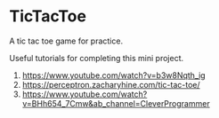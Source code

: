 # TicTacToe
 A tic tac toe game for practice.
 
 Useful tutorials for completing this mini project.
 
 1. https://www.youtube.com/watch?v=b3w8Nqth_ig
 2. https://perceptron.zacharyhine.com/tic-tac-toe/
 3. https://www.youtube.com/watch?v=BHh654_7Cmw&ab_channel=CleverProgrammer
 
